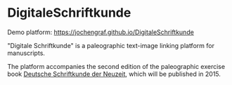# DigitaleSchriftkunde

Demo platform: https://jochengraf.github.io/DigitaleSchriftkunde

"Digitale Schriftkunde" is a paleographic text-image linking platform for manuscripts.

The platform accompanies the second edition of the paleographic exercise book 
[Deutsche Schriftkunde der Neuzeit](http://www.blf-online.de/deutsche-schriftkunde-neuzeit), 
which will be published in 2015.
